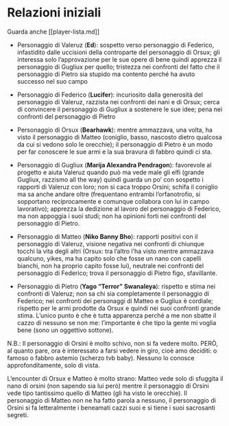 # Relazioni iniziali
Guarda anche [[player-lista.md]]
- Personaggio di Valeruz (**Ed**): sospetto verso personaggio di Federico, infastidito dalle uccisioni della controparte del personaggio di Orsux; gli interessa solo l’approvazione per le sue opere di bene quindi apprezza il personaggio di Gugliux per quello; tristezza nei confronti del fatto che il personaggio di Pietro sia stupido ma contento perché ha avuto successo nel suo campo

- Personaggio di Federico (**Lucifer**): incuriosito dalla generosità del personaggio di Valeruz, razzista nei confronti dei nani e di Orsux; cerca di convincere il personaggio di Gugliux a sostenere le sue idee; pena nei confronti del personaggio di Pietro

- Personaggio di Orsux (**Bearhawk**): mentre ammazzava, una volta, ha visto il personaggio di Matteo (coniglio, basso, nascosto dietro qualcosa da cui si vedono solo le orecchie); il personaggio di Pietro è un modo per far conoscere le sue armi e la sua bravura di fabbro quindi ci sta.

- Personaggio di Gugliux (**Marija Alexandra Pendragon**): favorevole al progetto e aiuta Valeruz quando può ma vede male gli elfi (grande Gugliux, razzismo all the way) quindi guarda un po’ con sospetto i rapporti di Valeruz con loro; non si caca troppo Orsini; schifa il coniglio ma sa anche andare oltre (frequentano entrambi l’orfanotrofio, si sopportano reciprocamente e comunque collabora con lui in campo lavorativo); apprezza la dedizione al lavoro del personaggio di Federico, ma non appoggia i suoi studi; non ha opinioni forti nei confronti del personaggio di Pietro.

- Personaggio di Matteo (**Niko Banny Bho**): rapporti positivi con il personaggio di Valeruz, visione negativa nei confronti di chiunque tocchi la vita degli altri (Orsux: tra l’altro l’ha visto mentre ammazzava qualcuno, yikes, ma ha capito solo che fosse un nano con capelli bianchi, non ha proprio capito fosse lui), neutrale nei confronti del personaggio di Federico; trova il personaggio di Pietro figo, sfavillante.

- Personaggio di Pietro (**Yago “Terror” Swanaleya**): rispetto e stima nei confronti di Valeruz; non sa chi sia completamente il personaggio di Federico; nei confronti dei personaggi di Matteo e Gugliux è cordiale; rispetto per le armi prodotte da Orsux e quindi nei suoi confronti grande stima. L’unico punto è che è tutta apparenza perché a me non sbatte il cazzo di nessuno se non me: l’importante è che tipo la gente mi voglia bene (sono un oggettivo sottone).


N.B.: Il personaggio di Orsini è molto schivo, non si fa vedere molto. PERÒ, al quanto pare, ora è interessato a farsi vedere in giro, cioè amo deciditi: o famoso o fabbro astemio (scherzo tvb baby). Nessuno lo conosce approfonditamente, solo di vista.

L’encounter di Orsux e Matteo è molto strano: Matteo vede solo di sfuggita il nano di orsini (non sapendo sia lui però) mentre il personaggio di Orsini vede tipo tantissimo quello di Matteo (gli ha visto le orecchie). Il personaggio di Matteo non ne ha fatto parola a nessuno, il personaggio di Orsini si fa letteralmente i beneamati cazzi suoi e si tiene i suoi sacrosanti segreti.
